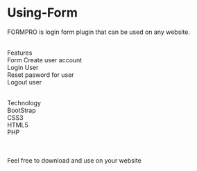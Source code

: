 # Using-Form

FORMPRO  is login form plugin that can be used on any website.<br><br>

Features<br>
Form Create user account<br>
Login User <br>
Reset pasword for user<br>
Logout user <br><br>


Technology<br>
BootStrap<br>
CSS3<br>
HTML5<br>
PHP<br>


<br><br>Feel free to download and use on your website 





